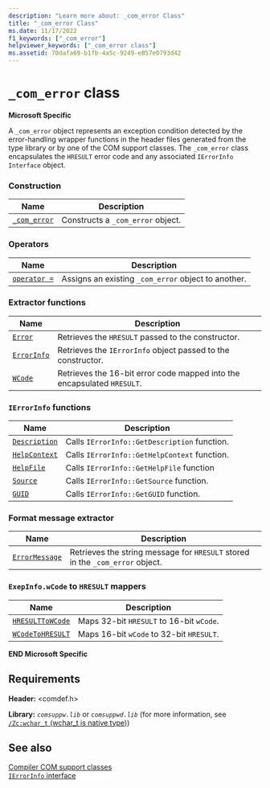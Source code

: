 ```yaml
---
description: "Learn more about: _com_error Class"
title: "_com_error Class"
ms.date: 11/17/2022
f1_keywords: ["_com_error"]
helpviewer_keywords: ["_com_error class"]
ms.assetid: 70dafa69-b1fb-4a5c-9249-e857e0793d42
---
```

# `_com_error` class

**Microsoft Specific**

A `_com_error` object represents an exception condition detected by the error-handling wrapper functions in the header files generated from the type library or by one of the COM support classes. The `_com_error` class encapsulates the `HRESULT` error code and any associated `IErrorInfo Interface` object.

### Construction

| Name | Description |
|---|---|
| [`_com_error`](../cpp/com-error-com-error.md) | Constructs a `_com_error` object. |

### Operators

| Name | Description |
|---|---|
| [`operator =`](../cpp/com-error-operator-equal.md) | Assigns an existing `_com_error` object to another. |

### Extractor functions

| Name | Description |
|---|---|
| [`Error`](../cpp/com-error-error.md) | Retrieves the `HRESULT` passed to the constructor. |
| [`ErrorInfo`](../cpp/com-error-errorinfo.md) | Retrieves the `IErrorInfo` object passed to the constructor. |
| [`WCode`](../cpp/com-error-wcode.md) | Retrieves the 16-bit error code mapped into the encapsulated `HRESULT`. |

### `IErrorInfo` functions

| Name | Description |
|---|---|
| [`Description`](../cpp/com-error-description.md) | Calls `IErrorInfo::GetDescription` function. |
| [`HelpContext`](../cpp/com-error-helpcontext.md) | Calls `IErrorInfo::GetHelpContext` function. |
| [`HelpFile`](../cpp/com-error-helpfile.md) | Calls `IErrorInfo::GetHelpFile` function |
| [`Source`](../cpp/com-error-source.md) | Calls `IErrorInfo::GetSource` function. |
| [`GUID`](../cpp/com-error-guid.md) | Calls `IErrorInfo::GetGUID` function. |

### Format message extractor

| Name | Description |
|---|---|
| [`ErrorMessage`](../cpp/com-error-errormessage.md) | Retrieves the string message for `HRESULT` stored in the `_com_error` object. |

### `ExepInfo.wCode` to `HRESULT` mappers

| Name | Description |
|---|---|
| [`HRESULTToWCode`](../cpp/com-error-hresulttowcode.md) | Maps 32-bit `HRESULT` to 16-bit `wCode`. |
| [`WCodeToHRESULT`](../cpp/com-error-wcodetohresult.md) | Maps 16-bit `wCode` to 32-bit `HRESULT`. |

**END Microsoft Specific**

## Requirements

**Header:** \<comdef.h>

**Library:** *`comsuppw.lib`* or *`comsuppwd.lib`* (for more information, see [`/Zc:wchar_t` (wchar_t is native type)](../build/reference/zc-wchar-t-wchar-t-is-native-type.md))

## See also

[Compiler COM support classes](../cpp/compiler-com-support-classes.md)\
[`IErrorInfo` interface](/windows/win32/api/oaidl/nn-oaidl-ierrorinfo)
